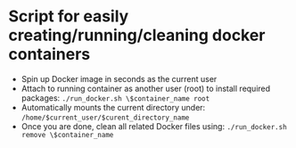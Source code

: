 # Script for easily creating/running/cleaning docker containers
- Spin up Docker image in seconds as the current user
- Attach to running container as another user (root) to install required packages: `./run_docker.sh \$container_name root`
- Automatically mounts the current directory under: `/home/$current_user/$curent_directory_name`
- Once you are done, clean all related Docker files using: `./run_docker.sh remove \$container_name`
